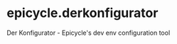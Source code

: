 epicycle.derkonfigurator
========================

Der Konfigurator - Epicycle's dev env configuration tool
